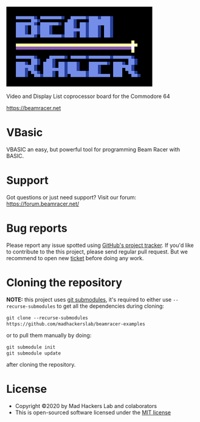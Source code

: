 ![BeamRacer](img/beamracer-logo.png)

 Video and Display List coprocessor board for the Commodore 64
 
 https://beamracer.net

# VBasic

VBASIC an easy, but powerful tool for programming Beam Racer with BASIC.

# Support

 Got questions or just need support? Visit our forum: https://forum.beamracer.net/

# Bug reports

 Please report any issue spotted using [GitHub's project tracker](https://github.com/madhackerslab/beamracer-examples/issues).
 If you'd like to contribute to the this project, please send regular pull request. But we recommend to open new
 [ticket](https://github.com/madhackerslab/beamracer-examples/issues) before doing any work.

# Cloning the repository

 **NOTE:** this project uses [git submodules](https://git-scm.com/book/en/v2/Git-Tools-Submodules),
 it's required to either use `--recurse-submodules` to get all the dependencies during cloning:

    git clone --recurse-submodules https://github.com/madhackerslab/beamracer-examples

 or to pull them manually by doing:

```
git submodule init
git submodule update
```

 after cloning the repository.

# License

 * Copyright &copy;2020 by Mad Hackers Lab and colaborators
 * This is open-sourced software licensed under the [MIT license](http://opensource.org/licenses/MIT)

